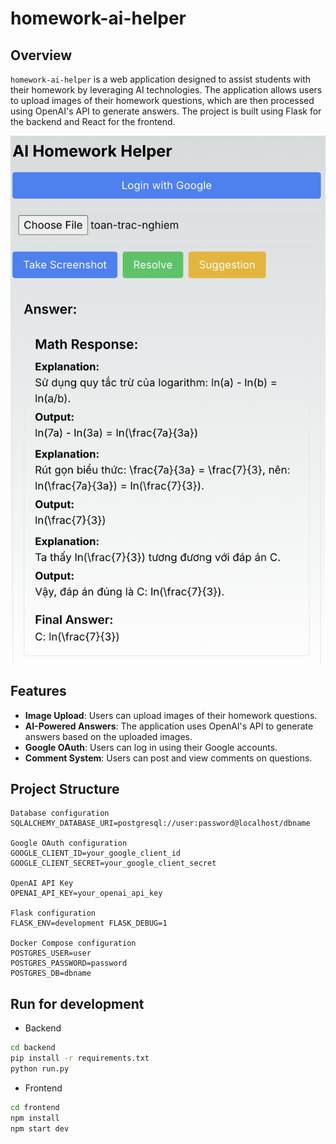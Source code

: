 # homework-ai-helper

## Overview

`homework-ai-helper` is a web application designed to assist students with their homework by leveraging AI technologies. The application allows users to upload images of their homework questions, which are then processed using OpenAI's API to generate answers. The project is built using Flask for the backend and React for the frontend.

![alt text](<docs/screenshot.png>)

## Features

- **Image Upload**: Users can upload images of their homework questions.
- **AI-Powered Answers**: The application uses OpenAI's API to generate answers based on the uploaded images.
- **Google OAuth**: Users can log in using their Google accounts.
- **Comment System**: Users can post and view comments on questions.

## Project Structure

```
Database configuration
SQLALCHEMY_DATABASE_URI=postgresql://user:password@localhost/dbname

Google OAuth configuration
GOOGLE_CLIENT_ID=your_google_client_id GOOGLE_CLIENT_SECRET=your_google_client_secret

OpenAI API Key
OPENAI_API_KEY=your_openai_api_key

Flask configuration
FLASK_ENV=development FLASK_DEBUG=1

Docker Compose configuration
POSTGRES_USER=user
POSTGRES_PASSWORD=password
POSTGRES_DB=dbname
```

## Run for development
- Backend
```bash
cd backend
pip install -r requirements.txt
python run.py
```

- Frontend
```bash
cd frontend
npm install
npm start dev
```
